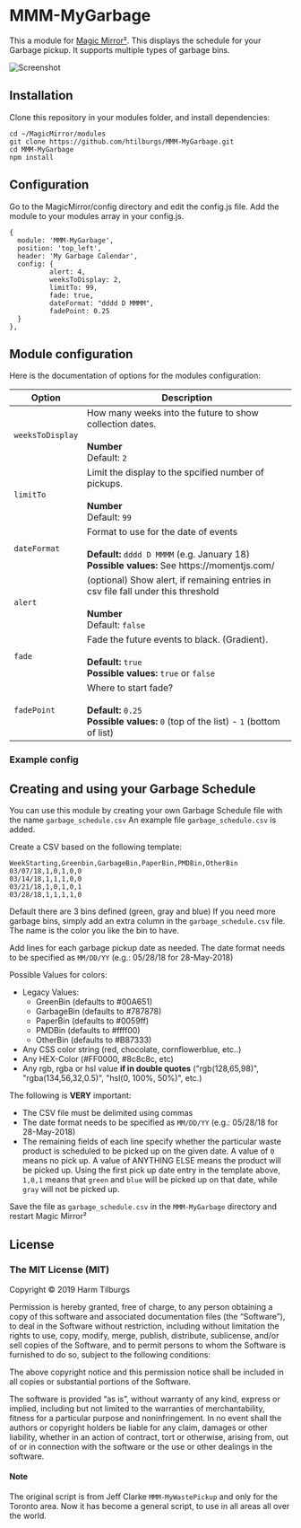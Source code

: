 # MMM-MyGarbage
This a module for [Magic Mirror²](https://github.com/MichMich/MagicMirror).
This displays the schedule for your Garbage pickup. It supports multiple types of garbage bins.

![Screenshot](screenshot.png)

## Installation
Clone this repository in your modules folder, and install dependencies:

```
cd ~/MagicMirror/modules 
git clone https://github.com/htilburgs/MMM-MyGarbage.git
cd MMM-MyGarbage
npm install 
```

## Configuration
Go to the MagicMirror/config directory and edit the config.js file.
Add the module to your modules array in your config.js.

```
{
  module: 'MMM-MyGarbage',
  position: 'top_left',
  header: 'My Garbage Calendar',
  config: {
          alert: 4,
          weeksToDisplay: 2,
          limitTo: 99,
          fade: true,
          dateFormat: "dddd D MMMM",
          fadePoint: 0.25
  }
},
```

## Module configuration
Here is the documentation of options for the modules configuration:

<table>
  <thead>
    <tr>
      <th>Option</th>
      <th>Description</th>
    </tr>
  </thead>
  <tbody>
    <tr>
      <td><code>weeksToDisplay</code></td>
      <td>How many weeks into the future to show collection dates.<br /><br /><strong>Number</strong><br />Default: <code>2</code></td>
    </tr>
    <tr>
      <td><code>limitTo</code></td>
      <td>Limit the display to the spcified number of pickups.<br /><br /><strong>Number</strong><br />Default: <code>99</code></td>
    </tr>
    <tr>
      <td><code>dateFormat</code></td>
      <td>Format to use for the date of events <br /><br /><strong>Default: </strong><code>dddd D MMMM</code> (e.g. January 18)<br /><strong>Possible values: </strong>See https://momentjs.com/</td>
    </tr>
    <tr>
      <td><code>alert</code></td>
      <td>(optional) Show alert, if remaining entries in csv file fall under this threshold<br /><br /><strong>Number</strong><br />Default: <code>false</code></td>
    </tr>
    <tr>
      <td><code>fade</code></td>
      <td>Fade the future events to black. (Gradient).<br /><strong><br />Default: </strong><code>true</code><br /><strong>Possible values: </strong><code>true</code> or <code>false</code>
      </td>
    </tr>
        <tr>
      <td><code>fadePoint</code></td>
      <td>Where to start fade?<br /><strong><br />Default: </strong><code>0.25</code><br /><strong>Possible values: </strong><code>0</code> (top of the list) - <code>1</code> (bottom of list)
      </td>
    </tr>
  </tbody>
</table>

### Example config
## Creating and using your Garbage Schedule
You can use this module by creating your own Garbage Schedule file with the name `garbage_schedule.csv` 
An example file `garbage_schedule.csv` is added.

Create a CSV based on the following template:

```
WeekStarting,Greenbin,GarbageBin,PaperBin,PMDBin,OtherBin
03/07/18,1,0,1,0,0
03/14/18,1,1,1,0,0
03/21/18,1,0,1,0,1
03/28/18,1,1,1,1,0
```

Default there are 3 bins defined (green, gray and blue) If you need more garbage bins, simply add an extra column in the `garbage_schedule.csv` file. The name is the color you like the bin to have. 

Add lines for each garbage pickup date as needed.
The date format needs to be specified as `MM/DD/YY` (e.g.: 05/28/18 for 28-May-2018)

Possible Values for colors:
* Legacy Values:
  * GreenBin (defaults to #00A651)
  * GarbageBin (defaults to #787878)
  * PaperBin (defaults to #0059ff)
  * PMDBin (defaults to #ffff00)
  * OtherBin (defaults to #B87333)
* Any CSS color string (red, chocolate, cornflowerblue, etc..)
* Any HEX-Color (#FF0000, #8c8c8c, etc)
* Any rgb, rgba or hsl value **if in double quotes** ("rgb(128,65,98)", "rgba(134,56,32,0.5)", "hsl(0, 100%, 50%)", etc.)

The following is **VERY** important:
* The CSV file must be delimited using commas
* The date format needs to be specified as `MM/DD/YY` (e.g.: 05/28/18 for 28-May-2018)
* The remaining fields of each line specify whether the particular waste product is scheduled to be picked up on the given date. A value of `0` means no pick up. A value of ANYTHING ELSE means the product will be picked up.  Using the first pick up date entry in the template above, `1,0,1` means that `green` and `blue` will be picked up on that date, while `gray` will not be picked up.

Save the file as `garbage_schedule.csv` in the `MMM-MyGarbage` directory and restart Magic Mirror²

## License
### The MIT License (MIT)

Copyright © 2019 Harm Tilburgs

Permission is hereby granted, free of charge, to any person obtaining a copy of this software and associated documentation files (the “Software”), to deal in the Software without restriction, including without limitation the rights to use, copy, modify, merge, publish, distribute, sublicense, and/or sell copies of the Software, and to permit persons to whom the Software is furnished to do so, subject to the following conditions:

The above copyright notice and this permission notice shall be included in all copies or substantial portions of the Software.

The software is provided “as is”, without warranty of any kind, express or implied, including but not limited to the warranties of merchantability, fitness for a particular purpose and noninfringement. In no event shall the authors or copyright holders be liable for any claim, damages or other liability, whether in an action of contract, tort or otherwise, arising from, out of or in connection with the software or the use or other dealings in the software.

#### Note
The original script is from Jeff Clarke `MMM-MyWastePickup` and only for the Toronto area.
Now it has become a general script, to use in all areas all over the world. 
